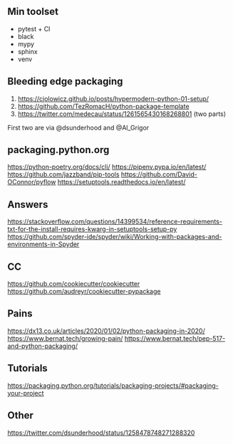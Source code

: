 Min toolset
-----------

- pytest + CI
- black
- mypy 
- sphinx
- venv


Bleeding edge packaging 
-----------------------

1. https://cjolowicz.github.io/posts/hypermodern-python-01-setup/
2. https://github.com/TezRomacH/python-package-template
3. https://twitter.com/medecau/status/1261565430168268801 (two parts)

First two are via @dsunderhood and @Al_Grigor

packaging.python.org
--------------------

https://python-poetry.org/docs/cli/
https://pipenv.pypa.io/en/latest/
https://github.com/jazzband/pip-tools
https://github.com/David-OConnor/pyflow
https://setuptools.readthedocs.io/en/latest/

Answers
-------

https://stackoverflow.com/questions/14399534/reference-requirements-txt-for-the-install-requires-kwarg-in-setuptools-setup-py
https://github.com/spyder-ide/spyder/wiki/Working-with-packages-and-environments-in-Spyder


CC
--

https://github.com/cookiecutter/cookiecutter
https://github.com/audreyr/cookiecutter-pypackage

Pains
-----

https://dx13.co.uk/articles/2020/01/02/python-packaging-in-2020/
https://www.bernat.tech/growing-pain/
https://www.bernat.tech/pep-517-and-python-packaging/

Tutorials
---------

https://packaging.python.org/tutorials/packaging-projects/#packaging-your-project


Other
-----

https://twitter.com/dsunderhood/status/1258478748271288320
